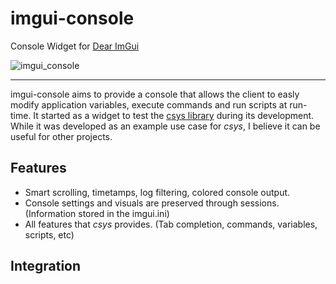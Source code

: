# imgui-console
Console Widget for [Dear ImGui](https://github.com/ocornut/imgui)

![imgui_console](https://user-images.githubusercontent.com/46074377/85931741-7b756200-b87b-11ea-9112-89d7fca305a0.gif)

---

imgui-console aims to provide a console that allows the client to easly modify application variables, execute commands and run scripts at run-time. It started as a widget to test the [csys library](https://github.com/rmxbalanque/csys) during its development. While it was developed as an example use case for _csys_, I believe it can be useful for other projects.

## Features
- Smart scrolling, timetamps, log filtering, colored console output.
- Console settings and visuals are preserved through sessions. (Information stored in the imgui.ini)
- All features that _csys_ provides. (Tab completion, commands, variables, scripts, etc)

## Integration
